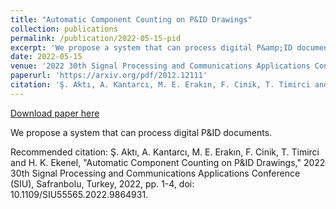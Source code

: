 ```yaml
---
title: "Automatic Component Counting on P&ID Drawings"
collection: publications
permalink: /publication/2022-05-15-pid
excerpt: 'We propose a system that can process digital P&amp;ID documents.'
date: 2022-05-15
venue: '2022 30th Signal Processing and Communications Applications Conference (SIU)'
paperurl: 'https://arxiv.org/pdf/2012.12111'
citation: 'Ş. Aktı, A. Kantarcı, M. E. Erakın, F. Cinik, T. Timirci and H. K. Ekenel, &quot;Automatic Component Counting on P&amp;ID Drawings,&quot; 2022 30th Signal Processing and Communications Applications Conference (SIU), Safranbolu, Turkey, 2022, pp. 1-4, doi: 10.1109/SIU55565.2022.9864931.'
---
```


<a href='https://arxiv.org/pdf/2012.12111'>Download paper here</a>

We propose a system that can process digital P&amp;ID documents.

Recommended citation: Ş. Aktı, A. Kantarcı, M. E. Erakın, F. Cinik, T. Timirci and H. K. Ekenel, "Automatic Component Counting on P&ID Drawings," 2022 30th Signal Processing and Communications Applications Conference (SIU), Safranbolu, Turkey, 2022, pp. 1-4, doi: 10.1109/SIU55565.2022.9864931.